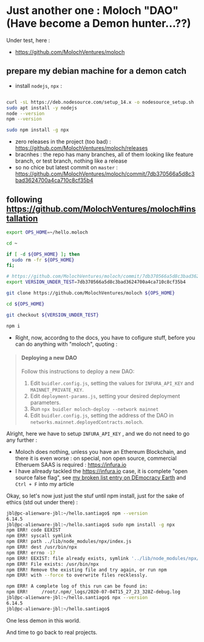 # Just another one : Moloch "DAO" (Have become a Demon hunter...??)

Under test, here : 

* https://github.com/MolochVentures/moloch



## prepare my debian machine for a demon catch

* install `nodejs`, `npx` : 

```bash

curl -sL https://deb.nodesource.com/setup_14.x -o nodesource_setup.sh
sudo apt install -y nodejs
node --version
npm --version

sudo npm install -g npx

```

* zero releases in the project (too bad) : https://github.com/MolochVentures/moloch/releases
* bracnhes : the repo has many branches, all of them looking like feature branch, or test branch, nothing like a release
* so no chice but latest commit on `master` : https://github.com/MolochVentures/moloch/commit/7db370566a5d8c3bad3624700a4ca710c8cf35b4

## following https://github.com/MolochVentures/moloch#installation

```bash
export OPS_HOME=~/hello.moloch

cd ~ 

if [ -d ${OPS_HOME} ]; then 
  sudo rm -fr ${OPS_HOME}
fi;

# https://github.com/MolochVentures/moloch/commit/7db370566a5d8c3bad3624700a4ca710c8cf35b4  is latest commit on the 4th of July, 2020
export VERSION_UNDER_TEST=7db370566a5d8c3bad3624700a4ca710c8cf35b4

git clone https://github.com/MolochVentures/moloch ${OPS_HOME}

cd ${OPS_HOME}

git checkout ${VERSION_UNDER_TEST}

npm i


```

* Right, now, accordng to the docs, you have to cofigure stuff, before you can do anything with "moloch", quoting : 

> 
> 
> #### Deploying a new DAO
> 
> Follow this instructions to deploy a new DAO:
> 
> 1. Edit `buidler.config.js`, setting the values for `INFURA_API_KEY` and `MAINNET_PRIVATE_KEY`.
> 2. Edit `deployment-params.js`, setting your desired deployment parameters.
> 3. Run `npx buidler moloch-deploy --network mainnet`
> 4. Edit `buidler.config.js`, setting the address of the DAO in `networks.mainnet.deployedContracts.moloch`.
> 
> 


Alright, here we have to setup `INFURA_API_KEY` , and we do not need to go any further : 
* Moloch does nothing, unless you have an Ethereum Blockchain, and there it is even worse : on special, non open source, commercial Etheruem SAAS is required : https://infura.io 
* I have allready tackled the https://infura.io  case, it is complete "open source false flag",  see [my broken list entry on DEmocracy Earth](https://github.com/pokusio/le-defi/blob/master/the-broken-list/democracy-earth/README.md) and `Ctrl + F` into my article

Okay, so let's now just just the stuf until npm install, just for the sake of ethics (std out under there) : 



```bash
jbl@pc-alienware-jbl:~/hello.santiago$ npm --version
6.14.5
jbl@pc-alienware-jbl:~/hello.santiago$ sudo npm install -g npx
npm ERR! code EEXIST
npm ERR! syscall symlink
npm ERR! path ../lib/node_modules/npx/index.js
npm ERR! dest /usr/bin/npx
npm ERR! errno -17
npm ERR! EEXIST: file already exists, symlink '../lib/node_modules/npx/index.js' -> '/usr/bin/npx'
npm ERR! File exists: /usr/bin/npx
npm ERR! Remove the existing file and try again, or run npm
npm ERR! with --force to overwrite files recklessly.

npm ERR! A complete log of this run can be found in:
npm ERR!     /root/.npm/_logs/2020-07-04T15_27_23_328Z-debug.log
jbl@pc-alienware-jbl:~/hello.santiago$ npx --version
6.14.5
jbl@pc-alienware-jbl:~/hello.santiago$ 

```


One less demon in this world.




And time to go back to real projects.
